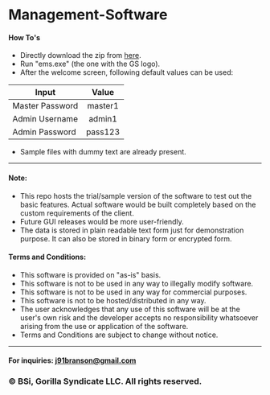 # Management-Software
#### How To's
- Directly download the zip from [here](https://github.com/gorillasyndicate/Management-Software/archive/master.zip).
- Run "ems.exe" (the one with the GS logo).
- After the welcome screen, following default values can be used:

| Input           | Value         |
| --------------- |:-------------:|
| Master Password | master1  |
| Admin Username  | admin1   |
| Admin Password  | pass123  |

- Sample files with dummy text are already present.

<hr>

#### Note:
- This repo hosts the trial/sample version of the software to test out the basic features. Actual software would be built completely based on the custom requirements of the client.
- Future GUI releases would be more user-friendly.
- The data is stored in plain readable text form just for demonstration purpose. It can also be stored in binary form or encrypted form.

#### Terms and Conditions:
- This software is provided on "as-is" basis.
- This software is not to be used in any way to illegally modify software.
- This software is not to be used in any way for commercial purposes.
- This software is not to be hosted/distributed in any way.
- The user acknowledges that any use of this software will be at the user's own risk and the developer accepts no responsibility whatsoever arising from the use or application of the software.
- Terms and Conditions are subject to change without notice.

<hr>

#### For inquiries: j91branson@gmail.com
### © BSi, Gorilla Syndicate LLC. All rights reserved.
